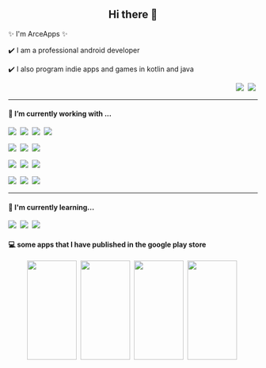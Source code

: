 <h2 align='center'> Hi there 👋 </h2>

<p> ✨ I'm ArceApps ✨ </p>

<p> ✔️ I am a professional android developer </p>
<p> ✔️ I also program indie apps and games in kotlin and java </p>

<p align='right'>
  <a href="https://twitter.com/arce_apps"><img src="https://img.shields.io/badge/twitter-%231DA1F2.svg?style=for-the-badge&logo=twitter&logoColor=3DDC84&labelColor=707B7C" /></a>&nbsp;
<a href="https://play.google.com/store/apps/developer?id=Arce+Apps"><img src="https://img.shields.io/badge/Google Play-3DDC84?style=for-the-badge&logo=google-play&logoColor=3DDC84&labelColor=707B7C" /></a>&nbsp;
</p>

<hr>

<h4>🔭  I’m currently working with ...</h4>
<p>
  <img src="https://img.shields.io/badge/Android-3DDC84?style=for-the-badge&logo=android&logoColor=3DDC84&labelColor=707B7C" />&nbsp;
  <img src="https://img.shields.io/badge/Kotlin-0095D5?style=for-the-badge&logo=kotlin&logoColor=0095D5&labelColor=707B7C" />&nbsp;
  <img src="https://img.shields.io/badge/Java-007396?style=for-the-badge&logo=java&logoColor=007396&labelColor=707B7C" />&nbsp;
  <img src="https://img.shields.io/badge/Android_Studio-3DDC84?style=for-the-badge&logo=android-studio&logoColor=3DDC84&labelColor=707B7C" />&nbsp;
</p>
<p>
  <img src="https://img.shields.io/badge/Gradle-03303A?style=for-the-badge&logo=gradle&logoColor=03303A&labelColor=707B7C" />&nbsp;
  <img src="https://img.shields.io/badge/Git-E34B31?style=for-the-badge&logo=git&logoColor=E34B31&labelColor=707B7C" />&nbsp;
  <img src="https://img.shields.io/badge/Github-121318?style=for-the-badge&logo=github&logoColor=121318&labelColor=707B7C" />&nbsp;
</p>
<p>
  <img src="https://img.shields.io/badge/Firebase-F2C02C?style=for-the-badge&logo=firebase&logoColor=F2C02C&labelColor=707B7C">&nbsp;
  <img src="https://img.shields.io/badge/Crashlytics-F2C02C?style=for-the-badge&logo=firebase&logoColor=F2C02C&labelColor=707B7C" />&nbsp;
  <img src="https://img.shields.io/badge/Analytics-F2C02C?style=for-the-badge&logo=firebase&logoColor=F2C02C&labelColor=707B7C" />&nbsp;
</p>
<p>
  <img src="https://img.shields.io/badge/Jira-0355DB?style=for-the-badge&logo=Jira&logoColor=0355DB&labelColor=707B7C" />&nbsp;
  <img src="https://img.shields.io/badge/Confluence-0355DB?style=for-the-badge&logo=Confluence&logoColor=0355DB&labelColor=707B7C" />&nbsp;
  <img src="https://img.shields.io/badge/Jenkins-D53734?style=for-the-badge&logo=Jenkins&logoColor=D53734&labelColor=707B7C" />&nbsp;
</p>

<hr>

<h4>🌱  I'm currently learning...</h4>
<p >
  <img src="https://img.shields.io/badge/C sharp-934B8E?style=for-the-badge&logo=csharp&logoColor=934B8E&labelColor=707B7C" />&nbsp;
  <img src="https://img.shields.io/badge/unity-393939?style=for-the-badge&logo=unity&logoColor=393939&labelColor=707B7C" />&nbsp;
  <img src="https://img.shields.io/badge/python-F7C93E?&style=for-the-badge&logo=python&logoColor=F7C93E&labelColor=707B7C" />&nbsp;
</p>

<h4> 💻 some apps that I have published in the google play store</h4>
<p align="center">
  <!-- 2048 -->
  <a href="https://play.google.com/store/apps/details?id=com.arceapps.a2048"><img src="https://play-lh.googleusercontent.com/rj72zJvHbXkcSrKlzJI4OlKk-VTwAne71VYQPwTN96SxmuZVnIA4Ak8YnKgkPI_kr_s=w2048-h1002-rw" width="100" height="200" /></a>&nbsp;
  <a href="https://play.google.com/store/apps/details?id=com.arceapps.a2048"><img src="https://play-lh.googleusercontent.com/L4qorI2Rsf_e45XySV0htjrT2sI3b24SRJ8dUZyiwDESkrIDcgPD-OI6BEI7cu2KiSNx=w2048-h1002-rw" width="100" height="200" /></a>&nbsp;
  <!-- Sodoku -->
  <a href="https://play.google.com/store/apps/details?id=com.arceapps.sudoku"><img src="https://play-lh.googleusercontent.com/B5ygW8Xfs4TYZ6vRtQnFcK74aqW_Ajkn_A44a3rOQ9qFNgXA2IbmJLmFheh4HZvXQg=w2048-h1002-rw" width="100" height="200" /></a>&nbsp;
  <a href="https://play.google.com/store/apps/details?id=com.arceapps.sudoku"><img src="https://play-lh.googleusercontent.com/_qmvk0sKHJlQeywxQ0LuyvBVLidM3Kw71AiTAx2kTjBccrzQkS_nm_J2g4fCJ1slcqc=w2048-h1002-rw" width="100" height="200" /></a>&nbsp;
</p>

<!--

<p align='right'>
<h4>💬  Sometimes I like to write things here...</h4>
  <a href="https://dev.to/stefanyvasc"><img src="https://img.shields.io/badge/DEV.TO-%230A0A0A.svg?&style=for-the-badge&logo=dev-dot-to&logoColor=white" /></a>&nbsp;&nbsp;&nbsp;
  <a href="https://medium.com/@stefany.vasc.sa"><img src="https://img.shields.io/badge/medium-%2312100E.svg?&style=for-the-badge&logo=medium&logoColor=white" /></a>&nbsp;&nbsp;&nbsp;
  <a href="https://stefanysa.tech/"><img src="https://img.shields.io/badge/-My%20Blog-17bf63?&style=for-the-badge&logo=blog&logoColor=black" /></a>&nbsp;&nbsp;&nbsp;
</p>


<hr>

<br>
<p align="right">
  <a href="https://open.spotify.com/playlist/2w8GYqYdH6ve3g0nGcJcgE?si=7bCl8yynR2Saz4VPR6mDXQ"><img src="https://img.shields.io/badge/spotify-%231ED760.svg?&style=for-the-badge&logo=spotify&logoColor=white" /></a>&nbsp;&nbsp;&nbsp;
  <a href="steamcommunity.com/id/SteVasc/"><img src="https://img.shields.io/badge/Steam-%23000000.svg?&style=for-the-badge&logo=steam&logoColor=white" /></a>&nbsp;&nbsp;&nbsp;
  <h5 align="right">🎮 To have fun and spend time...</h5>
</p>

-->

<!--
- 🔭 I’m currently working on ...
- 🌱 I’m currently learning ...
- 👯 I’m looking to collaborate on ...
- 🤔 I’m looking for help with ...
- 💬 Ask me about ...
- 📫 How to reach me: ...
- 😄 Pronouns: ...
- ⚡ Fun fact: ...
-->
